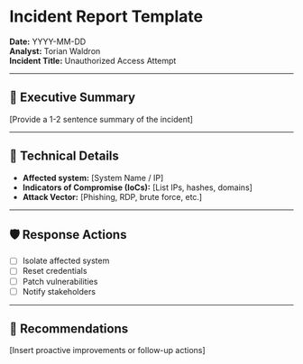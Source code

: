 # Incident Report Template

**Date:** YYYY-MM-DD  
**Analyst:** Torian Waldron  
**Incident Title:** Unauthorized Access Attempt

---

## 🧾 Executive Summary

[Provide a 1-2 sentence summary of the incident]

---

## 🧠 Technical Details

- **Affected system:** [System Name / IP]
- **Indicators of Compromise (IoCs):** [List IPs, hashes, domains]
- **Attack Vector:** [Phishing, RDP, brute force, etc.]

---

## 🛡️ Response Actions

- [ ] Isolate affected system  
- [ ] Reset credentials  
- [ ] Patch vulnerabilities  
- [ ] Notify stakeholders

---

## 📌 Recommendations

[Insert proactive improvements or follow-up actions]
